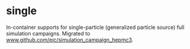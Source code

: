 # single

In-container supports for single-particle (generalized particle source) full simulation campaigns. Migrated to www.github.com/eic/simulation_campaign_hepmc3. 
